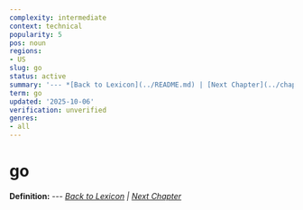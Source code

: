 ```yaml
---
complexity: intermediate
context: technical
popularity: 5
pos: noun
regions:
- US
slug: go
status: active
summary: '--- *[Back to Lexicon](../README.md) | [Next Chapter](../chapters/chapter-y.md)*'
term: go
updated: '2025-10-06'
verification: unverified
genres:
- all
---
```


# go

**Definition:** --- *[Back to Lexicon](../README.md) | [Next Chapter](../chapters/chapter-y.md)*

